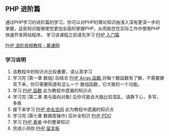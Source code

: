 ## PHP 进阶篇

通过PHP学习的进阶篇的学习，你可以对PHP的理论知识由浅入深有更深一步的掌握，这些知识能够使您更加全面的掌握PHP，从而助您在实际工作中使用PHP快速开发网站程序。 学习该课程之前请先学习 [PHP 入门篇](/chapter1/section1.2.md)

[PHP 进阶视频教程 - 慕课网](http://www.imooc.com/learn/26)

### 学习说明

1. 该教程中的知识点比较重要，请认真学习
2. 学习完 \[第一章 数组\] 后结合 [PHP Array 函数 ](https://www.runoob.com/php/php-ref-array.html) 对每个数函数有了解，不需要硬背下来，你只需要知道有这么一个 数组函数，它大致的一个功能。
3. 学习 [PHP 函数](https://www.runoob.com/php/php-functions.html) 此为教程中遗漏的知识点
4. 学习完 \[第二章 类与面向对象\] 后你可能会大脑比较混乱，请静下心，多写，多练
5. 接下来学习 [PHP 命名空间](https://www.runoob.com/php/php-namespace.html) 此为教程中遗漏的知识点
6. 学习完 \[第七章 数据库操作\] 后补全知识 [PHP PDO](https://www.runoob.com/php/php-pdo.html)
7. 学习 [PHP 表单](https://www.runoob.com/php/php-forms.html) 中的整章知识
8. 完成小测验  [PHP 留言板](/xiao-ce-yan/php-liu-yan-ban.md)



